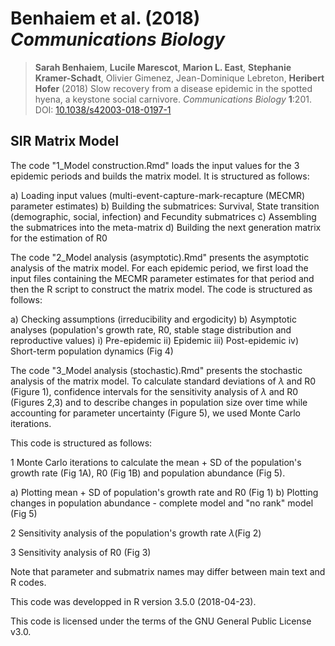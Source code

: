 # Benhaiem et al. (2018) *Communications Biology* 

> **Sarah Benhaiem**, **Lucile Marescot**, **Marion L. East**, **Stephanie Kramer-Schadt**, Olivier Gimenez, ‪Jean-Dominique Lebreton, **Heribert Hofer** (2018) Slow recovery from a disease epidemic in the spotted hyena, a keystone social carnivore. *Communications Biology* **1**:201. DOI: [10.1038/s42003-018-0197-1](https://doi.org/10.1038/s42003-018-0197-1)

## SIR Matrix Model

The code "1_Model construction.Rmd" loads the input values for the 3 epidemic periods and builds the matrix model. It is structured as follows:

a) Loading input values (multi-event-capture-mark-recapture (MECMR) parameter estimates)
b) Building the submatrices: Survival, State transition (demographic, social, infection) and Fecundity submatrices
c) Assembling the submatrices into the meta-matrix
d) Building the next generation matrix for the estimation of R0

The code "2_Model analysis (asymptotic).Rmd" presents the asymptotic analysis of the matrix model. For each epidemic period, we first load the input files containing the MECMR parameter estimates for that period and then the R script to construct the matrix model. The code is structured as follows:

a) Checking assumptions (irreducibility and ergodicity)
b) Asymptotic analyses (population's growth rate, R0, stable stage distribution and reproductive values)
i) Pre-epidemic
ii) Epidemic
iii) Post-epidemic
iv) Short-term population dynamics (Fig 4)


The code "3_Model analysis (stochastic).Rmd" presents the stochastic analysis of the matrix model. To calculate standard deviations of $\lambda$ and R0 (Figure 1), confidence intervals for the sensitivity analysis of $\lambda$ and R0 (Figures 2,3) and to describe changes in population size over time while accounting for parameter uncertainty (Figure 5), we used Monte Carlo iterations.

This code is structured as follows:

1 Monte Carlo iterations to calculate the mean + SD of the population's growth rate (Fig 1A), R0 (Fig 1B) and population abundance (Fig 5).

a) Plotting mean + SD of population's growth rate and R0 (Fig 1)
b) Plotting changes in population abundance - complete model and "no rank" model (Fig 5)

2 Sensitivity analysis of the population's growth rate $\lambda$(Fig 2)

3 Sensitivity analysis of R0 (Fig 3)



Note that parameter and submatrix names may differ between main text and R codes.

This code was developped in R version 3.5.0 (2018-04-23).

This code is licensed under the terms of the GNU General Public License v3.0.


